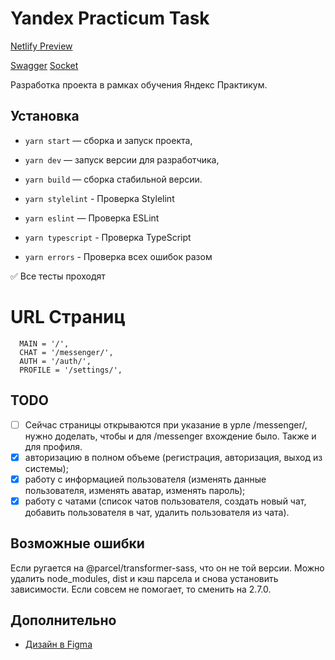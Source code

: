 # Yandex Practicum Task

[Netlify Preview](https://timely-tapioca-23b764.netlify.app)

[Swagger](https://ya-praktikum.tech/api/v2/swagger/)
[Socket](https://ya-praktikum.tech/api/v2/openapi/ws)

Разработка проекта в рамках обучения Яндекс Практикум.

## Установка

- `yarn start` — сборка и запуск проекта,
- `yarn dev` — запуск версии для разработчика,
- `yarn build` — сборка стабильной версии.

- `yarn stylelint` -  Проверка Stylelint
- `yarn eslint` — Проверка ESLint
- `yarn typescript` - Проверка TypeScript

- `yarn errors` - Проверка всех ошибок разом

✅ Все тесты проходят

# URL Страниц

```
  MAIN = '/',
  CHAT = '/messenger/',
  AUTH = '/auth/',
  PROFILE = '/settings/',
```

## TODO

- [ ] Сейчас страницы открываются при указание в урле /messenger/, нужно доделать, чтобы и для /messenger вхождение было. Также и для профиля.
- [x] авторизацию в полном объеме (регистрация, авторизация, выход из системы);
- [x] работу с информацией пользователя (изменять данные пользователя, изменять аватар, изменять пароль);
- [x] работу с чатами (список чатов пользователя, создать новый чат, добавить пользователя в чат, удалить пользователя из чата).

## Возможные ошибки

Если ругается на @parcel/transformer-sass, что он не той версии. Можно удалить node_modules, dist и кэш парсела и снова установить зависимости. Если совсем не помогает, то сменить на 2.7.0.

## Дополнительно

- [Дизайн в Figma](https://www.figma.com/file/jF5fFFzgGOxQeB4CmKWTiE/Chat_external_link?node-id=0%3A1&t=hiTbvcfSm7jC5TVn-1)
